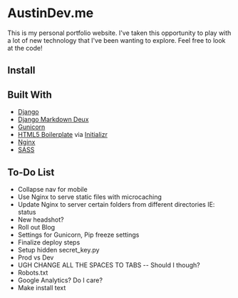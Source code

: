 # AustinDev.me
This is my personal portfolio website.  I've taken this opportunity to play with a lot of new technology that I've been wanting to explore.  Feel free to look at the code!

## Install

## Built With
- [Django](https://www.djangoproject.com/)
- [Django Markdown Deux](https://github.com/trentm/django-markdown-deux)
- [Gunicorn](http://gunicorn.org/)
- [HTML5 Boilerplate](http://html5boilerplate.com/) via [Initializr](http://www.initializr.com/)
- [Nginx](http://nginx.com/)
- [SASS](http://sass-lang.com/)

## To-Do List
- Collapse nav for mobile
- Use Nginx to serve static files with microcaching
- Update Nginx to server certain folders from different directories IE: status
- New headshot?
- Roll out Blog
- Settings for Gunicorn, Pip freeze settings
- Finalize deploy steps
- Setup hidden secret_key.py
- Prod vs Dev
- UGH CHANGE ALL THE SPACES TO TABS -- Should I though?
- Robots.txt
- Google Analytics?  Do I care?
- Make install text